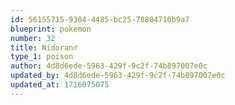 ```yaml
---
id: 56155715-9304-4485-bc25-78804710b9a7
blueprint: pokemon
number: 32
title: Nidoran♂
type_1: poison
author: 4d8d6ede-5963-429f-9c2f-74b897007e0c
updated_by: 4d8d6ede-5963-429f-9c2f-74b897007e0c
updated_at: 1716075075
---
```

